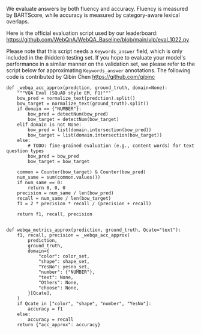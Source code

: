 We evaluate answers by both fluency and accuracy.
Fluency is measured by BARTScore, while accuracy is measured by category-aware lexical overlaps.

Here is the official evaluation script used by our leaderboard: https://github.com/WebQnA/WebQA_Baseline/blob/main/vlp/eval_1022.py

Please note that this script needs a `Keywords_answer` field, which is only included in the (hidden) testing set.
If you hope to evaluate your model's performance in a similar manner on the validation set, we please refer to the script below for approximating `Keywords_answer` annotations.
The following code is contributed by Qibin Chen https://github.com/qibinc

```
def _webqa_acc_approx(predction, ground_truth, domain=None):
    """VQA Eval (SQuAD style EM, F1)"""
    bow_pred = normalize_text(predction).split()
    bow_target = normalize_text(ground_truth).split()
    if domain == {"NUMBER"}:
        bow_pred = detectNum(bow_pred)
        bow_target = detectNum(bow_target)
    elif domain is not None:
        bow_pred = list(domain.intersection(bow_pred))
        bow_target = list(domain.intersection(bow_target))
    else:
        # TODO: fine-grained evaluation (e.g., content words) for text question types
        bow_pred = bow_pred
        bow_target = bow_target

    common = Counter(bow_target) & Counter(bow_pred)
    num_same = sum(common.values())
    if num_same == 0:
        return 0, 0, 0
    precision = num_same / len(bow_pred)
    recall = num_same / len(bow_target)
    f1 = 2 * precision * recall / (precision + recall)

    return f1, recall, precision


def webqa_metrics_approx(prediction, ground_truth, Qcate="text"):
    f1, recall, precision = _webqa_acc_approx(
        prediction,
        ground_truth,
        domain={
            "color": color_set,
            "shape": shape_set,
            "YesNo": yesno_set,
            "number": {"NUMBER"},
            "text": None,
            "Others": None,
            "choose": None,
        }[Qcate],
    )
    if Qcate in ["color", "shape", "number", "YesNo"]:
        accuracy = f1
    else:
        accuracy = recall
    return {"acc_approx": accuracy}
```

